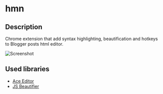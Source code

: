 <h1>hmn</h1>
<h2>Description</h2>
<p>Chrome extension that add syntax highlighting, beautification and hotkeys to Blogger posts html editor.</p>
<img alt="Screenshot" src="https://github.com/LeonidVasilyev/hmn/blob/master/screenshots/screenshot-1.PNG"/>
<h2>Used libraries</h2>
<ul>
  <li><a href="https://github.com/ajaxorg/ace">Ace Editor</a></li>
  <li><a href="https://github.com/beautify-web/js-beautify">JS Beautifier</a></li>
</ul>
